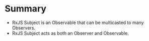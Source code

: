 # Summary

- RxJS Subject is an Observable that can be multicasted to many Observers.
- RxJS Subject acts as both an Observer and Observable.
